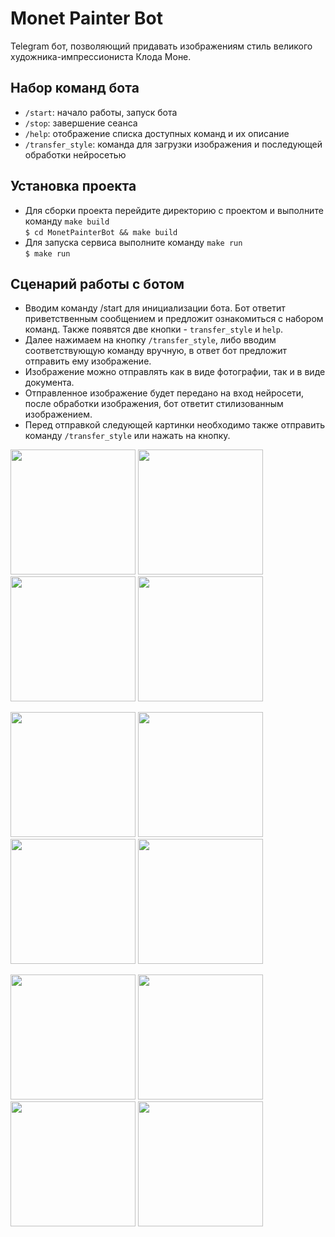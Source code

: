 # Monet Painter Bot

Telegram бот, позволяющий придавать изображениям стиль великого художника-импрессиониста Клода Моне.

## Набор команд бота

* `/start`: начало работы, запуск бота
* `/stop`: завершение сеанса
* `/help`: отображение списка доступных команд и их описание
* `/transfer_style`: команда для загрузки изображения и последующей обработки нейросетью

## Установка проекта

* Для сборки проекта перейдите директорию с проектом и
выполните команду `make build`  
  `$ cd MonetPainterBot && make build`
* Для запуска сервиса выполните команду `make run`  
  `$ make run`

## Сценарий работы с ботом

* Вводим команду /start для инициализации бота.
Бот ответит приветственным сообщением и предложит ознакомиться
с набором команд. Также появятся две кнопки - `transfer_style` и `help`.
* Далее нажимаем на кнопку `/transfer_style`, либо вводим соответствующую 
команду вручную, в ответ бот предложит отправить ему изображение.
* Изображение можно отправлять как в виде фотографии, так и в виде документа.
* Отправленное изображение будет передано на вход нейросети,
после обработки изображения, бот ответит стилизованным изображением.
* Перед отправкой следующей картинки необходимо 
также отправить команду `/transfer_style` или нажать на кнопку.
<p>
<img src="https://github.com/hexangel1/TransferStyleBot/blob/main/screenshots/screenshot1.png" width="200" />
<img src="https://github.com/hexangel1/TransferStyleBot/blob/main/screenshots/screenshot2.png" width="200" />
<img src="https://github.com/hexangel1/TransferStyleBot/blob/main/screenshots/screenshot3.png" width="200" />
<img src="https://github.com/hexangel1/TransferStyleBot/blob/main/screenshots/screenshot4.png" width="200" />
</p>
<p>
<img src="https://github.com/hexangel1/TransferStyleBot/blob/main/screenshots/screenshot5.png" width="200" />
<img src="https://github.com/hexangel1/TransferStyleBot/blob/main/screenshots/screenshot6.png" width="200" />
<img src="https://github.com/hexangel1/TransferStyleBot/blob/main/screenshots/screenshot7.png" width="200" />
<img src="https://github.com/hexangel1/TransferStyleBot/blob/main/screenshots/screenshot8.png" width="200" />
</p>
<p>
<img src="https://github.com/hexangel1/TransferStyleBot/blob/main/screenshots/screenshot9.png" width="200" />
<img src="https://github.com/hexangel1/TransferStyleBot/blob/main/screenshots/screenshot10.png" width="200" />
<img src="https://github.com/hexangel1/TransferStyleBot/blob/main/screenshots/screenshot11.png" width="200" />
<img src="https://github.com/hexangel1/TransferStyleBot/blob/main/screenshots/screenshot12.png" width="200" />
</p>
